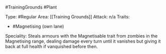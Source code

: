#TrainingGrounds #Plant

Type: #Regular
Area: [[Training Grounds]]
Attack: n/a
Traits:
- #Magnetising (own lane)

Speciality: Steals armours with the Magnetisable trait from zombies in the Magnetising range, dealing damage every turn until it vanishes but giving it back at full health if vanquished before then.